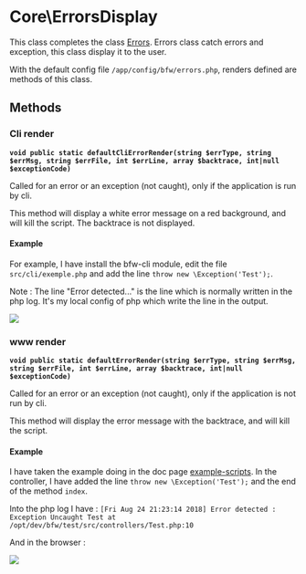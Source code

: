 # Core\ErrorsDisplay

This class completes the class [Errors](./Errors.php).
Errors class catch errors and exception, this class display it to the user.

With the default config file `/app/config/bfw/errors.php`, renders defined are methods of this class.

## Methods

### Cli render

__`void public static defaultCliErrorRender(string $errType, string $errMsg, string $errFile, int $errLine, array $backtrace, int|null $exceptionCode)`__

Called for an error or an exception (not caught), only if the application is run by cli.

This method will display a white error message on a red background, and will kill the script.
The backtrace is not displayed.

#### Example

For example, I have install the bfw-cli module, edit the file `src/cli/exemple.php` and add the line `throw new \Exception('Test');`.

Note : The line "Error detected..." is the line which is normally written in the php log.
It's my local config of php which write the line in the output.

![](https://projects.bulton.fr/bfw/wiki/img/v3.0/ScreenErrorsDisplayCli.png)

### www render

__`void public static defaultErrorRender(string $errType, string $errMsg, string $errFile, int $errLine, array $backtrace, int|null $exceptionCode)`__

Called for an error or an exception (not caught), only if the application is not run by cli.

This method will display the error message with the backtrace, and will kill the script.

#### Example

I have taken the example doing in the doc page [example-scripts](../get-started/example-scripts.md#web-script).
In the controller, I have added the line `throw new \Exception('Test');` and the end of the method `index`.

Into the php log I have : `[Fri Aug 24 21:23:14 2018] Error detected : Exception Uncaught Test at /opt/dev/bfw/test/src/controllers/Test.php:10`

And in the browser :

![](https://projects.bulton.fr/bfw/wiki/img/v3.0/ScreenErrorsDisplayWeb.png)
